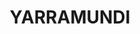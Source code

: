 ---
lastmod: '2025-04-06T06:05:20+00:00'
latitude: -33.604022
layout: suburb
longitude: 150.646053
postcode: '2753'
state: NSW
title: YARRAMUNDI
url: /nsw/yarramundi/
---